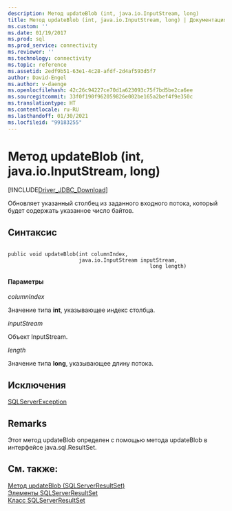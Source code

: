 ```yaml
---
description: Метод updateBlob (int, java.io.InputStream, long)
title: Метод updateBlob (int, java.io.InputStream, long) | Документация Майкрософт
ms.custom: ''
ms.date: 01/19/2017
ms.prod: sql
ms.prod_service: connectivity
ms.reviewer: ''
ms.technology: connectivity
ms.topic: reference
ms.assetid: 2edf9b51-63e1-4c28-afdf-2d4af593d5f7
author: David-Engel
ms.author: v-daenge
ms.openlocfilehash: 42c26c94227ce70d1a623093c75f7bd5be2ca6ee
ms.sourcegitcommit: 33f0f190f962059826e002be165a2bef4f9e350c
ms.translationtype: HT
ms.contentlocale: ru-RU
ms.lasthandoff: 01/30/2021
ms.locfileid: "99183255"
---
```

# <a name="updateblob-method-int-javaioinputstream-long"></a>Метод updateBlob (int, java.io.InputStream, long)
[!INCLUDE[Driver_JDBC_Download](../../../includes/driver_jdbc_download.md)]

  Обновляет указанный столбец из заданного входного потока, который будет содержать указанное число байтов.  
  
## <a name="syntax"></a>Синтаксис  
  
```  
  
public void updateBlob(int columnIndex,  
                       java.io.InputStream inputStream,  
                                              long length)  
```  
  
#### <a name="parameters"></a>Параметры  
 *columnIndex*  
  
 Значение типа **int**, указывающее индекс столбца.  
  
 *inputStream*  
  
 Объект InputStream.  
  
 *length*  
  
 Значение типа **long**, указывающее длину потока.  
  
## <a name="exceptions"></a>Исключения  
 [SQLServerException](../../../connect/jdbc/reference/sqlserverexception-class.md)  
  
## <a name="remarks"></a>Remarks  
 Этот метод updateBlob определен с помощью метода updateBlob в интерфейсе java.sql.ResultSet.  
  
## <a name="see-also"></a>См. также:  
 [Метод updateBlob (SQLServerResultSet)](../../../connect/jdbc/reference/updateblob-method-sqlserverresultset.md)   
 [Элементы SQLServerResultSet](../../../connect/jdbc/reference/sqlserverresultset-members.md)   
 [Класс SQLServerResultSet](../../../connect/jdbc/reference/sqlserverresultset-class.md)  
  
  
